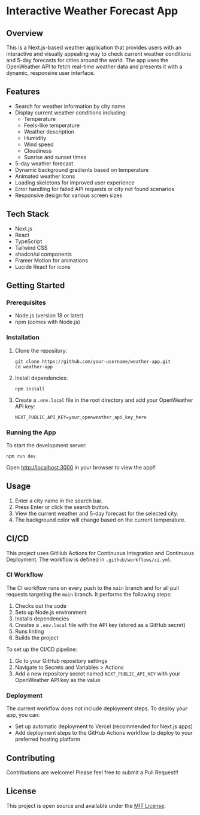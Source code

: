 # Interactive Weather Forecast App

## Overview

This is a Next.js-based weather application that provides users with an interactive and visually appealing way to check current weather conditions and 5-day forecasts for cities around the world. The app uses the OpenWeather API to fetch real-time weather data and presents it with a dynamic, responsive user interface.

## Features

- Search for weather information by city name
- Display current weather conditions including:
  - Temperature
  - Feels-like temperature
  - Weather description
  - Humidity
  - Wind speed
  - Cloudiness
  - Sunrise and sunset times
- 5-day weather forecast
- Dynamic background gradients based on temperature
- Animated weather icons
- Loading skeletons for improved user experience
- Error handling for failed API requests or city not found scenarios
- Responsive design for various screen sizes

## Tech Stack

- Next.js
- React
- TypeScript
- Tailwind CSS
- shadcn/ui components
- Framer Motion for animations
- Lucide React for icons

## Getting Started

### Prerequisites

- Node.js (version 18 or later)
- npm (comes with Node.js)

### Installation

1. Clone the repository:
   ```
   git clone https://github.com/your-username/weather-app.git
   cd weather-app
   ```

2. Install dependencies:
   ```
   npm install
   ```

3. Create a `.env.local` file in the root directory and add your OpenWeather API key:
   ```
   NEXT_PUBLIC_API_KEY=your_openweather_api_key_here
   ```

### Running the App

To start the development server:

```
npm run dev
```

Open [http://localhost:3000](http://localhost:3000) in your browser to view the app!! 

## Usage

1. Enter a city name in the search bar.
2. Press Enter or click the search button.
3. View the current weather and 5-day forecast for the selected city.
4. The background color will change based on the current temperature.

## CI/CD

This project uses GitHub Actions for Continuous Integration and Continuous Deployment. The workflow is defined in `.github/workflows/ci.yml`.

### CI Workflow

The CI workflow runs on every push to the `main` branch and for all pull requests targeting the `main` branch. It performs the following steps:

1. Checks out the code
2. Sets up Node.js environment
3. Installs dependencies
4. Creates a `.env.local` file with the API key (stored as a GitHub secret)
5. Runs linting
6. Builds the project

To set up the CI/CD pipeline:

1. Go to your GitHub repository settings
2. Navigate to Secrets and Variables > Actions
3. Add a new repository secret named `NEXT_PUBLIC_API_KEY` with your OpenWeather API key as the value

### Deployment

The current workflow does not include deployment steps. To deploy your app, you can:

- Set up automatic deployment to Vercel (recommended for Next.js apps)
- Add deployment steps to the GitHub Actions workflow to deploy to your preferred hosting platform

## Contributing

Contributions are welcome! Please feel free to submit a Pull Request!!

## License

This project is open source and available under the [MIT License](LICENSE).

